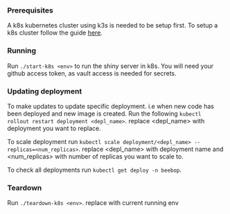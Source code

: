 ### Prerequisites

A k8s kubernetes cluster using k3s is needed to be setup first. To setup a k8s cluster follow the guide [here](https://mrc-ide.myjetbrains.com/youtrack/articles/RESIDE-A-31/Setting-up-Kubernetes-k8s-Cluster).

### Running

Run `./start-k8s <env>` to run the shiny server in k8s. You will need your github access token, as vault access is needed for secrets.

### Updating deployment 

To make updates to update specific deployment. i.e when new code has been deployed and new image is created. 
Run the following `kubectl rollout restart deployment <depl_name>`. replace <depl_name> with deployment you want to replace.

To scale deployment run `kubectl scale deployment/<depl_name> --replicas=<num_replicas>`. replace <depl_name> with deployment name and <num_replicas> with number of replicas you want to scale to.

To check all deployments run `kubectl get deploy -n beebop`.
### Teardown

Run `./teardown-k8s <env>`. replace <env> with current running env
